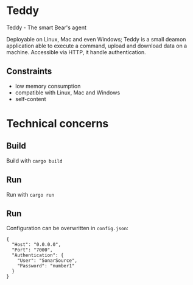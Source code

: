 # Teddy
Teddy - The smart Bear's agent 

Deployable on Linux, Mac and even Windows; Teddy is a small deamon application able to execute a command, upload and download data on a machine. Accessible via HTTP, it handle authentication.

## Constraints
 - low memory consumption
 - compatible with Linux, Mac and Windows
 - self-content

# Technical concerns

## Build
Build with `cargo build`

## Run
Run with `cargo run`

## Run
Configuration can be overwritten in `config.json`:
```
{
  "Host": "0.0.0.0",
  "Port": "7000",
  "Authentication": {
    "User": "SonarSource",
    "Password": "number1"
  }
}
```
